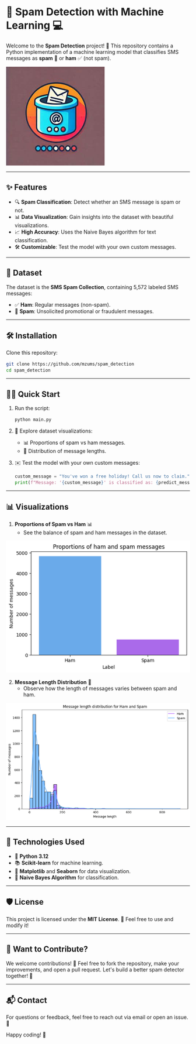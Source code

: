 # 📧 Spam Detection with Machine Learning 💻

Welcome to the **Spam Detection** project! 🚀 This repository contains a Python implementation of a machine learning model that classifies SMS messages as **spam** 🛑 or **ham** ✅ (not spam). 

![alt text](image-3.png)

---

## ✨ Features

- 🔍 **Spam Classification**: Detect whether an SMS message is spam or not.
- 📊 **Data Visualization**: Gain insights into the dataset with beautiful visualizations.
- 📈 **High Accuracy**: Uses the Naive Bayes algorithm for text classification.
- 🛠️ **Customizable**: Test the model with your own custom messages.

---

## 📂 Dataset

The dataset is the **SMS Spam Collection**, containing 5,572 labeled SMS messages:
- ✅ **Ham**: Regular messages (non-spam).
- 🛑 **Spam**: Unsolicited promotional or fraudulent messages.

---

## 🛠️ Installation

Clone this repository:
   ```bash
   git clone https://github.com/mzums/spam_detection
   cd spam_detection
   ```

---

## 🏃‍♂️ Quick Start

1. Run the script:
   ```bash
   python main.py
   ```

2. 🎨 Explore dataset visualizations:
   - 📊 Proportions of spam vs ham messages.
   - 📏 Distribution of message lengths.

3. ✉️ Test the model with your own custom messages:
   ```python
   custom_message = "You've won a free holiday! Call us now to claim."
   print(f"Message: '{custom_message}' is classified as: {predict_message(custom_message)}")
   ```

---

## 📊 Visualizations

1. **Proportions of Spam vs Ham** 📊
   - See the balance of spam and ham messages in the dataset.

![alt text](image.png)

2. **Message Length Distribution** 📏
   - Observe how the length of messages varies between spam and ham.

![alt text](image-1.png)

---

## 🔧 Technologies Used

- 🐍 **Python 3.12**
- 📚 **Scikit-learn** for machine learning.
- 🎨 **Matplotlib** and **Seaborn** for data visualization.
- 🧠 **Naive Bayes Algorithm** for classification.

---

## 🛡️ License

This project is licensed under the **MIT License**. 📝 Feel free to use and modify it!

---

## 🤔 Want to Contribute?

We welcome contributions! 🌟 Feel free to fork the repository, make your improvements, and open a pull request. Let's build a better spam detector together! 🤝

---

## 📬 Contact

For questions or feedback, feel free to reach out via email or open an issue. 💌

Happy coding! 🎉